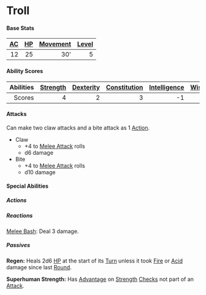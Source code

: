 # Troll

#### Base Stats

| [AC](../../../Player%20Characters/Derived%20Statistics/Armor%20Class.md) | [HP](../../../Player%20Characters/Derived%20Statistics/Health%20Points.md) | [Movement](../../../Game%20Procedures/Movement.md) | [Level](../../../Player%20Characters/Derived%20Statistics/Level.md) |
| -----------------------------------------------------------------------: | -------------------------------------------------------------------------: | -------------------------------------------------: | ------------------------------------------------------------------: |
|                                                                       12 |                                                                         25 |                                                30' |                                                                   5 |
#### Ability Scores

| Abilities | [Strength](../../../Player%20Characters/Chosen%20Statistics/Strength.md) | [Dexterity](../../../Player%20Characters/Chosen%20Statistics/Dexterity.md) | [Constitution](../../../Player%20Characters/Chosen%20Statistics/Constitution.md) | [Intelligence](../../../Player%20Characters/Chosen%20Statistics/Intelligence.md) | [Wisdom](../../../Player%20Characters/Chosen%20Statistics/Wisdom.md)<br> | [Charisma](../../../Player%20Characters/Chosen%20Statistics/Charisma.md)<br> |
| --------: | -----------------------------------------------------------------------: | -------------------------------------------------------------------------: | -------------------------------------------------------------------------------: | -------------------------------------------------------------------------------: | -----------------------------------------------------------------------: | ---------------------------------------------------------------------------: |
|    Scores |                                                                        4 |                                                                          2 |                                                                                3 |                                                                               -1 |                                                                        0 |                                                                           -1 |
#### Attacks
Can make two claw attacks and a bite attack as 1 [Action](../../../Game%20Procedures/Action.md).

- Claw 
	- +4 to [Melee Attack](../../../Game%20Procedures/Melee%20Attack.md) rolls
	- d6 damage
- Bite
	- +4 to [Melee Attack](../../../Game%20Procedures/Melee%20Attack.md) rolls
	- d10 damage
#### Special Abilities
##### Actions
##### Reactions
[Melee Bash](../../../Game%20Procedures/Reaction.md#Melee%20Bash): Deal 3 damage.
##### Passives
**Regen:** Heals 2d6 [HP](../../../Player%20Characters/Derived%20Statistics/Health%20Points.md) at the start of its [Turn](../../../Game%20Procedures/Turn.md) unless it took [Fire](../../../Damage%20Types/Fire.md) or [Acid](../../../Damage%20Types/Acid.md) damage since last [Round](../../../Game%20Procedures/Round.md).

**Superhuman Strength:** Has [Advantage](../../../Game%20Procedures/Dice%20Rolls/Advantage.md) on [Strength](../../../Player%20Characters/Chosen%20Statistics/Strength.md) [Checks](../../../Game%20Procedures/Check.md) not part of an [Attack](../../../Game%20Procedures/Attack.md).
